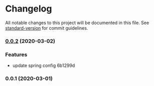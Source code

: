 # Changelog

All notable changes to this project will be documented in this file. See [standard-version](https://github.com/conventional-changelog/standard-version) for commit guidelines.

### [0.0.2](///compare/v0.0.1...v0.0.2) (2020-03-02)


### Features

* update spring config 6b1299d

### 0.0.1 (2020-03-01)
